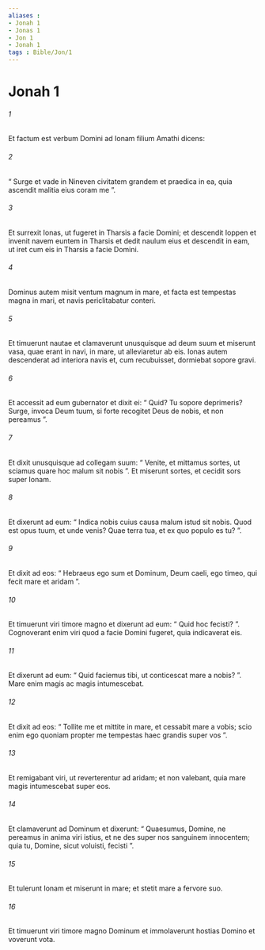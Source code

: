 ```yaml
---
aliases : 
- Jonah 1
- Jonas 1
- Jon 1
- Jonah 1
tags : Bible/Jon/1
---
```


# Jonah 1

###### 1
Et factum est verbum Domini ad Ionam filium Amathi dicens: 
###### 2
“ Surge et vade in Nineven civitatem grandem et praedica in ea, quia ascendit malitia eius coram me ”. 
###### 3
Et surrexit Ionas, ut fugeret in Tharsis a facie Domini; et descendit Ioppen et invenit navem euntem in Tharsis et dedit naulum eius et descendit in eam, ut iret cum eis in Tharsis a facie Domini.
###### 4
Dominus autem misit ventum magnum in mare, et facta est tempestas magna in mari, et navis periclitabatur conteri. 
###### 5
Et timuerunt nautae et clamaverunt unusquisque ad deum suum et miserunt vasa, quae erant in navi, in mare, ut alleviaretur ab eis. Ionas autem descenderat ad interiora navis et, cum recubuisset, dormiebat sopore gravi. 
###### 6
Et accessit ad eum gubernator et dixit ei: “ Quid? Tu sopore deprimeris? Surge, invoca Deum tuum, si forte recogitet Deus de nobis, et non pereamus ”.
###### 7
Et dixit unusquisque ad collegam suum: “ Venite, et mittamus sortes, ut sciamus quare hoc malum sit nobis ”. Et miserunt sortes, et cecidit sors super Ionam. 
###### 8
Et dixerunt ad eum: “ Indica nobis cuius causa malum istud sit nobis. Quod est opus tuum, et unde venis? Quae terra tua, et ex quo populo es tu? ”. 
###### 9
Et dixit ad eos: “ Hebraeus ego sum et Dominum, Deum caeli, ego timeo, qui fecit mare et aridam ”. 
###### 10
Et timuerunt viri timore magno et dixerunt ad eum: “ Quid hoc fecisti? ”. Cognoverant enim viri quod a facie Domini fugeret, quia indicaverat eis.
###### 11
Et dixerunt ad eum: “ Quid faciemus tibi, ut conticescat mare a nobis? ”. Mare enim magis ac magis intumescebat. 
###### 12
Et dixit ad eos: “ Tollite me et mittite in mare, et cessabit mare a vobis; scio enim ego quoniam propter me tempestas haec grandis super vos ”.
###### 13
Et remigabant viri, ut reverterentur ad aridam; et non valebant, quia mare magis intumescebat super eos. 
###### 14
Et clamaverunt ad Dominum et dixerunt: “ Quaesumus, Domine, ne pereamus in anima viri istius, et ne des super nos sanguinem innocentem; quia tu, Domine, sicut voluisti, fecisti ”. 
###### 15
Et tulerunt Ionam et miserunt in mare; et stetit mare a fervore suo. 
###### 16
Et timuerunt viri timore magno Dominum et immolaverunt hostias Domino et voverunt vota.
